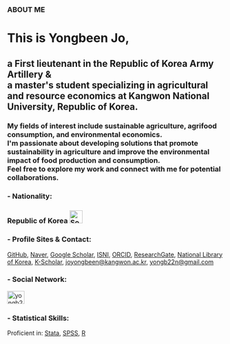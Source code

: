 ### ABOUT ME

<h1 align="left">This is Yongbeen Jo,</h1>
<h2 align="left">a First lieutenant in the Republic of Korea Army Artillery & <br> a master's student specializing in agricultural and resource economics at Kangwon National University, Republic of Korea.</h2>
<h3 align="left">My fields of interest include sustainable agriculture, agrifood consumption, and environmental economics. 
<br> I'm passionate about developing solutions that promote sustainability in agriculture and improve the environmental impact of food production and consumption. 
<br> Feel free to explore my work and connect with me for potential collaborations.</h3>
<p align="left">

<h3 align="left">- Nationality: </h3>
<h3 align="left">Republic of Korea <a href="https://upload.wikimedia.org/wikipedia/commons/0/09/Flag_of_South_Korea.svg"><img src="https://upload.wikimedia.org/wikipedia/commons/0/09/Flag_of_South_Korea.svg" alt="South Korea Flag" width="30"></a></h3>

<h3 align="left">- Profile Sites & Contact:</h3>
<a href="https://github.com/Jo-Yongbeen">GitHub</a>,
<a href="https://naver.me/5v4Tlrwy">Naver</a>,
<a href="https://scholar.google.co.kr/citations?user=KnpcMF0AAAAJ">Google Scholar</a>,
<a href="https://www.nl.go.kr/isni/0000000514497465">ISNI</a>,
<a href="https://orcid.org/0009-0002-2336-8441">ORCID</a>,
<a href="https://www.researchgate.net/profile/Yongbeen-Jo">ResearchGate</a>,
<a href="https://librarian.nl.go.kr/LI/contents/L20101000000.do?id=KAC2022E5620">National Library of Korea</a>,
<a href="http://www.scholar.go.kr/url/2491100600000039">K-Scholar</a>,
<a href="mailto:joyongbeen@kangwon.ac.kr">joyongbeen@kangwon.ac.kr</a>,
<a href="mailto:yongb22n@gmail.com">yongb22n@gmail.com</a>
</p>

<h3 align="left">- Social Network:</h3>
<p align="left">
<a href="https://instagram.com/yongb22n" target="blank"><img align="center" src="https://raw.githubusercontent.com/rahuldkjain/github-profile-readme-generator/master/src/images/icons/Social/instagram.svg" alt="yongb22n" height="30" width="40" /></a>
</p>

<h3 align="left">- Statistical Skills:</h3>
Proficient in: <a href="https://www.stata.com">Stata</a>,
<a href="https://www.ibm.com/spss">SPSS</a>,
<a href="https://www.r-project.org/">R
 </p>
